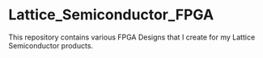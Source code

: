 # Lattice_Semiconductor_FPGA
This repository contains various FPGA Designs that I create for my Lattice Semiconductor products.
